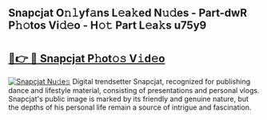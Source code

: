 ## Snapcjat O𝚗𝚕yf𝚊ns L𝚎a𝚔ed N𝚞𝚍es - Part-dwR P𝚑𝚘tos Vi𝚍𝚎o - H𝚘𝚝 Part L𝚎a𝚔s u75y9

# <h2><a href="http://kf22hg.oniu.top/?m=Snapcjat">🔗👉 🔴 Snapcjat P𝚑ot𝚘𝚜 V𝚒d𝚎o</a></h2>

[![Snapcjat Nu𝚍e𝚜](https://i.imgur.com/0qMVB7G.gif)](http://kf22hg.oniu.top/?m=Snapcjat)
Digital trendsetter Snapcjat, recognized for publishing dance and lifestyle material, consisting of presentations and personal vlogs. Snapcjat's public image is marked by its friendly and genuine nature, but the depths of his personal life remain a source of intrigue and fascination.  
